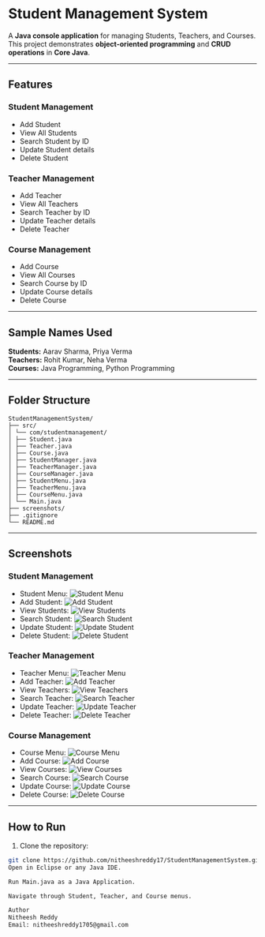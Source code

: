 # Student Management System

A **Java console application** for managing Students, Teachers, and Courses.  
This project demonstrates **object-oriented programming** and **CRUD operations** in **Core Java**.

---

## Features

### Student Management
- Add Student
- View All Students
- Search Student by ID
- Update Student details
- Delete Student

### Teacher Management
- Add Teacher
- View All Teachers
- Search Teacher by ID
- Update Teacher details
- Delete Teacher

### Course Management
- Add Course
- View All Courses
- Search Course by ID
- Update Course details
- Delete Course

---

## Sample Names Used

**Students:** Aarav Sharma, Priya Verma  
**Teachers:** Rohit Kumar, Neha Verma  
**Courses:** Java Programming, Python Programming

---

## Folder Structure
```
StudentManagementSystem/
├── src/
│ └── com/studentmanagement/
│ ├── Student.java
│ ├── Teacher.java
│ ├── Course.java
│ ├── StudentManager.java
│ ├── TeacherManager.java
│ ├── CourseManager.java
│ ├── StudentMenu.java
│ ├── TeacherMenu.java
│ ├── CourseMenu.java
│ └── Main.java
├── screenshots/
├── .gitignore
└── README.md 
```
---

## Screenshots

### Student Management
- Student Menu: ![Student Menu](screenshots/student_menu.png)
- Add Student: ![Add Student](screenshots/add_student.png)
- View Students: ![View Students](screenshots/view_students.png)
- Search Student: ![Search Student](screenshots/search_student.png)
- Update Student: ![Update Student](screenshots/update_student.png)
- Delete Student: ![Delete Student](screenshots/delete_student.png)

### Teacher Management
- Teacher Menu: ![Teacher Menu](screenshots/teacher_menu.png)
- Add Teacher: ![Add Teacher](screenshots/add_teacher.png)
- View Teachers: ![View Teachers](screenshots/view_teachers.png)
- Search Teacher: ![Search Teacher](screenshots/search_teacher.png)
- Update Teacher: ![Update Teacher](screenshots/update_teacher.png)
- Delete Teacher: ![Delete Teacher](screenshots/delete_teacher.png)

### Course Management
- Course Menu: ![Course Menu](screenshots/course_menu.png)
- Add Course: ![Add Course](screenshots/add_course.png)
- View Courses: ![View Courses](screenshots/view_courses.png)
- Search Course: ![Search Course](screenshots/search_course.png)
- Update Course: ![Update Course](screenshots/update_course.png)
- Delete Course: ![Delete Course](screenshots/delete_course.png)

---

## How to Run

1. Clone the repository:  
```bash
git clone https://github.com/nitheeshreddy17/StudentManagementSystem.git
Open in Eclipse or any Java IDE.

Run Main.java as a Java Application.

Navigate through Student, Teacher, and Course menus.

Author
Nitheesh Reddy
Email: nitheeshreddy1705@gmail.com


